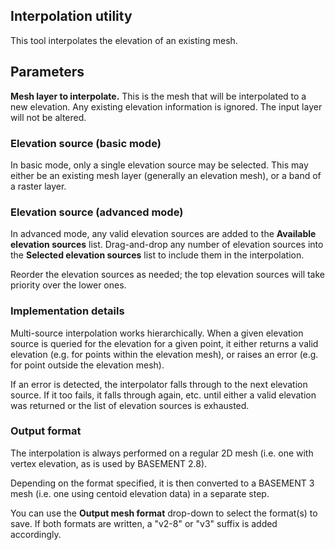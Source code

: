 ## Interpolation utility

This tool interpolates the elevation of an existing mesh.

## Parameters

**Mesh layer to interpolate.** This is the mesh that will be interpolated to a new elevation. Any existing elevation information is ignored. The input layer will not be altered.

### Elevation source (basic mode)

In basic mode, only a single elevation source may be selected. This may either be an existing mesh layer (generally an elevation mesh), or a band of a raster layer.

### Elevation source (advanced mode)

In advanced mode, any valid elevation sources are added to the **Available elevation sources** list. Drag-and-drop any number of elevation sources into the **Selected elevation sources** list to include them in the interpolation.

Reorder the elevation sources as needed; the top elevation sources will take priority over the lower ones.

### Implementation details

Multi-source interpolation works hierarchically. When a given elevation source is queried for the elevation for a given point, it either returns a valid elevation (e.g. for points within the elevation mesh), or raises an error (e.g. for point outside the elevation mesh).

If an error is detected, the interpolator falls through to the next elevation source. If it too fails, it falls through again, etc. until either a valid elevation was returned or the list of elevation sources is exhausted.

### Output format

The interpolation is always performed on a regular 2D mesh (i.e. one with vertex elevation, as is used by BASEMENT 2.8).

Depending on the format specified, it is then converted to a BASEMENT 3 mesh (i.e. one using centoid elevation data) in a separate step.

You can use the **Output mesh format** drop-down to select the format(s) to save. If both formats are written, a "v2-8" or "v3" suffix is added accordingly.
